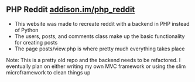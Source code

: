 ## PHP Reddit [addison.im/php_reddit](http://addison.im/php_reddit/) 
- This website was made to recreate reddit with a backend in PHP instead of Python 
- The users, posts, and comments class make up the basic functionality for creating posts 
- The page posts/view.php is where pretty much everything takes place 


Note: This is a pretty old repo and the backend needs to be refactored. I eventually plan on either writing my own MVC framework or using the slim microframework to clean things up
